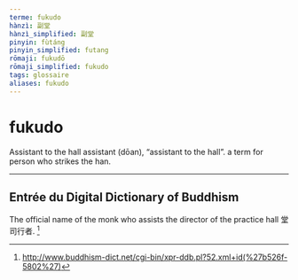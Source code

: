 ```yaml
---
terme: fukudo
hànzì: 副堂
hànzì_simplified: 副堂
pinyin: fùtáng
pinyin_simplified: futang
rōmaji: fukudō
rōmaji_simplified: fukudo
tags: glossaire
aliases: fukudo
---
```


# fukudo
Assistant to the hall assistant (dōan), “assistant to the hall”. a term for person who strikes the han.

---

## Entrée du Digital Dictionary of Buddhism
The official name of the monk who assists the director of the practice hall 堂司行者. [^DDB]

[^DDB]: http://www.buddhism-dict.net/cgi-bin/xpr-ddb.pl?52.xml+id(%27b526f-5802%27)